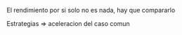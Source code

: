 El rendimiento por si solo no es nada, hay que compararlo

Estrategias => aceleracion del caso comun
